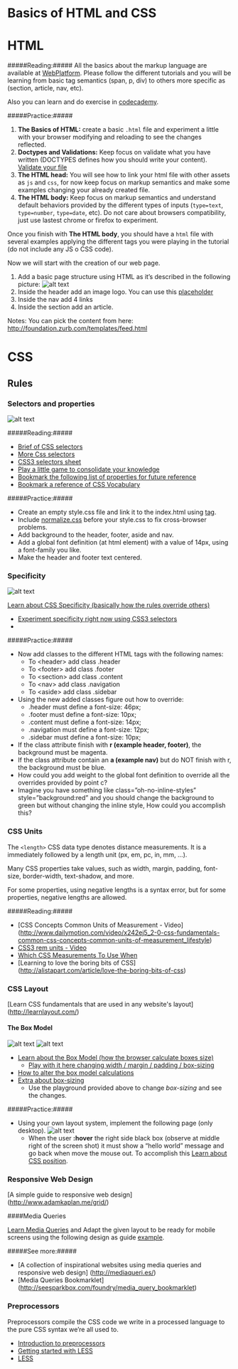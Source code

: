 # Basics of HTML and CSS

# HTML

#####Reading:#####
All the basics about the markup language are available at [WebPlatform](http://docs.webplatform.org/wiki/html/tutorials). Please follow the different tutorials and you will be learning from basic tag semantics (span, p, div) to others more specific as (section, article, nav, etc).

Also you can learn and do exercise in [codecademy](http://www.codecademy.com/tracks/web).

#####Practice:#####

1. **The Basics of HTML:** create a basic `.html` file and experiment a little with your browser modifying and reloading to see the changes reflected.
2. **Doctypes and Validations:** Keep focus on validate what you have written (DOCTYPES defines how you should write your content). [Validate your file](http://validator.w3.org/)
3. **The HTML head:** You will see how to link your html file with other assets as `js` and `css`, for now keep focus on markup semantics and make some examples changing your already created file.
4. **The HTML body:** Keep focus on markup semantics and understand default behaviors provided by the different types of inputs (`type=text`, `type=number`, `type=date`, etc). Do not care about browsers compatibility, just use lastest chrome or firefox to experiment.

Once you finish with **The HTML body**, you should have a `html` file with several examples applying the different tags you were playing in the tutorial (do not include any JS o CSS code).

Now we will start with the creation of our web page.

1. Add a basic page structure using HTML as it’s described in the following picture:
![alt text](images/html5-structure.png "HTML5 structure")
2. Inside the header add an image logo. You can use this [placeholder](http://placehold.it/400x100&text=Logo)
3. Inside the nav add 4 links
4. Inside the section add an article.

Notes: You can pick the content from here: http://foundation.zurb.com/templates/feed.html

# CSS

## Rules
  
### Selectors and properties 
![alt text](images/anatomy-of-a-css-rule.gif "Anatomy of a CSS rule")

#####Reading:#####

* [Brief of CSS selectors](http://www.sitepoint.com/web-foundations/css-selectors/)
* [More Css selectors](http://estelle.github.io/selectors/#slide1)
* [CSS3 selectors sheet](http://www.w3.org/TR/css3-selectors/)
* [Play a little game to consolidate your knowledge](http://flukeout.github.io/)
* [Bookmark the following list of properties for future reference](http://ref.openweb.io/CSS/)
* [Bookmark a reference of CSS Vocabulary](http://pumpula.net/p/apps/css-vocabulary/)

#####Practice:#####

  * Create an empty style.css file and link it to the index.html using [<link> tag](https://developer.mozilla.org/en-US/docs/Web/HTML/Element/link#Examples).
  * Include [normalize.css](http://necolas.github.io/normalize.css/) before your style.css to fix cross-browser problems.
  * Add background to the header, footer, aside and nav.
  * Add a global font definition (at html element) with a value of 14px, using a font-family you like.
  * Make the header and footer text centered.
    
### Specificity
![alt text](images/specifishity.gif "Specificity")

[Learn about CSS Specificity (basically how the rules override others)](http://www.w3.org/TR/CSS21/cascade.html#specificity)

* [Experiment specificity right now using CSS3 selectors](http://specificity.keegan.st/)
* 
#####Practice:#####

* Now add classes to the different HTML tags with the following names:
    * To &lt;header&gt;  add class .header
    * To &lt;footer&gt;  add class .footer
    * To &lt;section&gt;  add class .content
    * To &lt;nav&gt;  add class  .navigation
    * To &lt;aside&gt;  add class  .sidebar
* Using the new added classes figure out how to override:
    * .header must define a font-size: 46px;
    * .footer must define a font-size: 10px;
    * .content must define a font-size: 14px;
    * .navigation must define a font-size: 12px;
    * .sidebar must define a font-size: 10px;
* If the class attribute finish with **r (example header, footer)**, the background must be magenta.
* If the class attribute contain an **a (example nav)** but do NOT finish with r, the background must be blue.
* How could you add weight to the global font definition to override all the overrides provided by point c?
* Imagine you have something like class=”oh-no-inline-styles” style=”background:red” and you should change the background to green but without changing the inline style, How could you accomplish this?

### CSS Units

The `<length>` CSS data type denotes distance measurements.  It is a <number> immediately followed by a length unit (px, em, pc, in, mm, …).

Many CSS properties take <length> values, such as width, margin,  padding, font-size, border-width, text-shadow, and more.

For some properties, using negative lengths is a syntax error, but for some properties, negative lengths are allowed.

#####Reading:#####
* [CSS Concepts Common Units of Measurement - Video] (http://www.dailymotion.com/video/x242ej5_2-0-css-fundamentals-common-css-concepts-common-units-of-measurement_lifestyle)
* [CSS3 rem units - Video](http://www.sitepoint.com/css3-rem-units/)
* [Which CSS Measurements To Use When](http://demosthenes.info/blog/775/Which-CSS-Measurements-To-Use-When)
* [Learning to love the boring bits of CSS] (http://alistapart.com/article/love-the-boring-bits-of-css)

### CSS Layout

[Learn CSS fundamentals that are used in any website's layout] (http://learnlayout.com/)

#### The Box Model

![alt text](images/box-model.png "Box Model")
![alt text](images/box-sizing.png "Box sizing")

* [Learn about the Box Model (how the browser calculate boxes size)](http://www.w3.org/TR/CSS21/box.html)
  * [Play with it here changing width / margin / padding / box-sizing](http://dabblet.com/gist/2986528)
* [How to alter the box model calculations](http://quirksmode.org/css/user-interface/boxsizing.html)
* [Extra about box-sizing](http://adamschwartz.co/magic-of-css/chapters/1-the-box/)
  * Use the playground provided above to change *box-sizing* and see the changes.

#####Practice:#####
* Using your own layout system, implement the following page (only desktop).
  ![alt text](images/example-layout.png)
  * When the user **:hover** the right side black box (observe at middle right of the screen shot) it must show a “hello world” message and go back when move the mouse out. To accomplish this [Learn about CSS position](http://learnlayout.com/position.html). 

### Responsive Web Design

[A simple guide to responsive web design] (http://www.adamkaplan.me/grid/)

####Media Queries

[Learn Media Queries](http://css-tricks.com/css-media-queries/) and Adapt the given layout to be ready for mobile screens using the following design as guide [example](http://mediaqueri.es/ity/).

#####See more:#####
* [A collection of inspirational websites using media queries and responsive web design] (http://mediaqueri.es/)
* [Media Queries Bookmarklet] (http://seesparkbox.com/foundry/media_query_bookmarklet)

### Preprocessors

Preprocessors compile the CSS code we write in a processed language to the pure CSS syntax we’re all used to. 

* [Introduction to preprocessors](http://cdharrison.com/presentations/awdgcss/#/)
* [Getting started with LESS](http://www.hongkiat.com/blog/less-basic/)
* [LESS](http://lesscss.org/)
